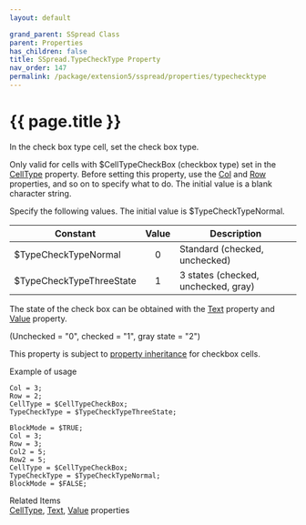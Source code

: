 ```yaml
---
layout: default

grand_parent: SSpread Class
parent: Properties
has_children: false
title: SSpread.TypeCheckType Property
nav_order: 147
permalink: /package/extension5/sspread/properties/typechecktype
---
```

# {{ page.title }}

In the check box type cell, set the check box type.

Only valid for cells with $CellTypeCheckBox (checkbox type) set in the <a href="/package/extension5/sspread/properties/celltype">CellType</a> property.
Before setting this property, use the <a href="/package/extension5/sspread/properties/col">Col</a> and <a href="/package/extension5/sspread/properties/row">Row</a> properties, and so on to specify what to do.
The initial value is a blank character string.

Specify the following values. The initial value is $TypeCheckTypeNormal.

| Constant                 | Value | Description                         |
|--------------------------|:-----:|-------------------------------------|
| $TypeCheckTypeNormal     |   0   | Standard (checked, unchecked)       |
| $TypeCheckTypeThreeState |   1   | 3 states (checked, unchecked, gray) |

The state of the check box can be obtained with the <a href="/package/extension5/sspread/properties/text">Text</a> property and <a href="/package/extension5/sspread/properties/value">Value</a> property.

(Unchecked = "0", checked = "1", gray state = "2")

This property is subject to <a href="/package/extension5/sspread/properties/celltype#property-inheritance-for-each-cell-data-type">property inheritance</a> for checkbox cells.

Example of usage<br>
```
Col = 3;
Row = 2;
CellType = $CellTypeCheckBox;
TypeCheckType = $TypeCheckTypeThreeState;
 
BlockMode = $TRUE;
Col = 3;
Row = 3;
Col2 = 5;
Row2 = 5;
CellType = $CellTypeCheckBox;
TypeCheckType = $TypeCheckTypeNormal;
BlockMode = $FALSE;
```

Related Items<br>
<a href="/package/extension5/sspread/properties/celltype">CellType</a>, <a href="/package/extension5/sspread/properties/text">Text</a>, <a href="/package/extension5/sspread/properties/value">Value</a> properties